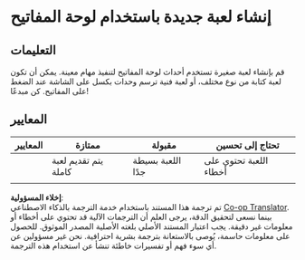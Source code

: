 <!--
CO_OP_TRANSLATOR_METADATA:
{
  "original_hash": "de5384c118e15e4d1d0eaa00fc01b112",
  "translation_date": "2025-08-26T01:10:02+00:00",
  "source_file": "4-typing-game/typing-game/assignment.md",
  "language_code": "ar"
}
-->
# إنشاء لعبة جديدة باستخدام لوحة المفاتيح

## التعليمات

قم بإنشاء لعبة صغيرة تستخدم أحداث لوحة المفاتيح لتنفيذ مهام معينة. يمكن أن تكون لعبة كتابة من نوع مختلف، أو لعبة فنية ترسم وحدات بكسل على الشاشة عند الضغط على المفاتيح. كن مبدعًا!

## المعايير

| المعايير | ممتازة                     | مقبولة                   | تحتاج إلى تحسين   |
| -------- | -------------------------- | ------------------------ | ----------------- |
|          | يتم تقديم لعبة كاملة       | اللعبة بسيطة جدًا        | اللعبة تحتوي على أخطاء |
|          |                            |                          |                   |

**إخلاء المسؤولية**:  
تم ترجمة هذا المستند باستخدام خدمة الترجمة بالذكاء الاصطناعي [Co-op Translator](https://github.com/Azure/co-op-translator). بينما نسعى لتحقيق الدقة، يرجى العلم أن الترجمات الآلية قد تحتوي على أخطاء أو معلومات غير دقيقة. يجب اعتبار المستند الأصلي بلغته الأصلية المصدر الموثوق. للحصول على معلومات حاسمة، يُوصى بالاستعانة بترجمة بشرية احترافية. نحن غير مسؤولين عن أي سوء فهم أو تفسيرات خاطئة تنشأ عن استخدام هذه الترجمة.